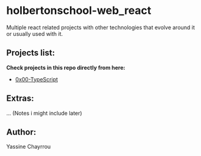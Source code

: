 # holbertonschool-web_react

Multiple react related projects with other technologies that evolve around it or usually used with it.

## Projects list:

**Check projects in this repo directly from here:**
- <a href="https://github.com/YassineChayrrou/holbertonschool-web_react/tree/main/0x00-TypeScript" target="_blank">0x00-TypeScript</a>
<!-- 
- <a href="" target="_blank"></a>
-->

## Extras:
... (Notes i might include later)

## Author:
Yassine Chayrrou
